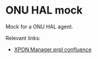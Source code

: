 # ONU HAL mock

Mock for a ONU HAL agent.

Relevant links:
- [XPON Manager prpl confluence](https://confluence.prplfoundation.org/display/PRPLWRT/XPON+Manager)
